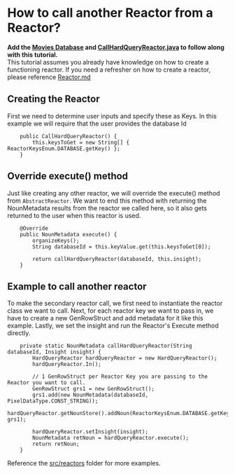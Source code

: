 # How to call another Reactor from a Reactor?
**Add the [Movies Database](https://repo.semoss.org/semoss-training/backend/-/tree/master/db) and [CallHardQueryReactor.java](https://repo.semoss.org/semoss-training/backend/-/blob/master/src/reactors/CallHardQueryReactor.java) to follow along with this tutorial.**<br>
This tutorial assumes you already have knowledge on how to create a functioning reactor. If you need a refresher on how to create a reactor, please reference [Reactor.md](https://repo.semoss.org/semoss-training/backend/-/blob/master/tutorials/Reactor.md)

##  Creating the Reactor
First we need to determine user inputs and specify these as Keys. In this example we will require that the user provides the database Id

```
	public CallHardQueryReactor() {
		this.keysToGet = new String[] { ReactorKeysEnum.DATABASE.getKey() };
	}
```

##  Override execute() method
Just like creating any other reactor, we will override the execute() method from `AbstractReactor`. We want to end this method with returning the NounMetadata results from the reactor we called here, so it also gets returned to the user when this reactor is used.

```
	@Override
	public NounMetadata execute() {
		organizeKeys();
		String databaseId = this.keyValue.get(this.keysToGet[0]);

		return callHardQueryReactor(databaseId, this.insight);
	}
```

##  Example to call another reactor
To make the secondary reactor call, we first need to instantiate the reactor class we want to call. Next, for each reactor key we want to pass in, we have to create a new GenRowStruct and add metadata for it like this example. Lastly, we set the insight and run the Reactor's Execute method directly.

```
	private static NounMetadata callHardQueryReactor(String databaseId, Insight insight) {
		HardQueryReactor hardQueryReactor = new HardQueryReactor();
		hardQueryReactor.In();

		// 1 GenRowStruct per Reactor Key you are passing to the Reactor you want to call.
		GenRowStruct grs1 = new GenRowStruct();
		grs1.add(new NounMetadata(databaseId, PixelDataType.CONST_STRING));
		hardQueryReactor.getNounStore().addNoun(ReactorKeysEnum.DATABASE.getKey(), grs1);

		hardQueryReactor.setInsight(insight);
		NounMetadata retNoun = hardQueryReactor.execute();
		return retNoun;
	}

```

Reference the [src/reactors](https://repo.semoss.org/semoss-training/backend/src/reactors) folder for more examples.